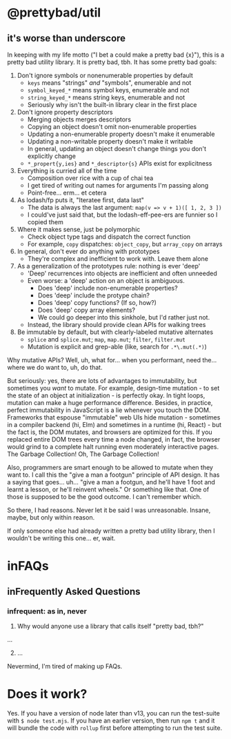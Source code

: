 # @prettybad/util
## it's worse than underscore

In keeping with my life motto ("I bet a could make a pretty bad {x}"),
this is a pretty bad utility library. It is pretty bad, tbh. It has some
pretty bad goals:

1. Don't ignore symbols or nonenumerable properties by default
    - `keys` means "strings" _and_ "symbols", enumerable and not
    - `symbol_keyed_*` means symbol keys, enumerable and not
    - `string_keyed_*` means string keys, enumerable and not
    - Seriously why isn't the built-in library clear in the first place
2. Don't ignore property descriptors
    - Merging objects merges descriptors
    - Copying an object doesn't omit non-enumerable properties
    - Updating a non-enumerable property doesn't make it enumerable
    - Updating a non-writable property doesn't make it writable
    - In general, updating an object doesn't change things you don't
      explicitly change
    - `*_propert{y,ies}` and `*_descriptor{s}` APIs exist for explicitness
3. Everything is curried all of the time
    - Composition over rice with a cup of chai tea
    - I get tired of writing out names for arguments I'm passing along
    - Point-free... erm... et cetera
4. As lodash/fp puts it, "Iteratee first, data last"
    - The data is always the last argument: `map(v => v + 1)([ 1, 2, 3 ])`
    - I could've just said that, but the lodash-eff-pee-ers are funnier so
      I copied them
5. Where it makes sense, just be polymorphic
    - Check object type tags and dispatch the correct function
    - For example, `copy` dispatches: `object_copy`, but `array_copy` on
      arrays
6. In general, don't ever do anything with prototypes
    - They're complex and inefficient to work with. Leave them alone
7. As a generalization of the prototypes rule: nothing is ever 'deep'
    - 'Deep' recurrences into objects are inefficient and often unneeded
    - Even worse: a 'deep' action on an object is ambiguous.
        - Does 'deep' include non-enumerable properties?
        - Does 'deep' include the protype chain?
        - Does 'deep' copy functions? (If so, how?)
        - Does 'deep' copy array elements?
        - We could go deeper into this sinkhole, but I'd rather just not.
    - Instead, the library should provide clean APIs for walking trees
8. Be immutable by default, but with clearly-labeled mutative alternates
    - `splice` and `splice.mut`; `map`, `map.mut`; `filter`, `filter.mut`
    - Mutation is explicit and grep-able (like, search for `.*\.mut(.*)`)

Why mutative APIs? Well, uh, what for... when you performant, need the...
where we do want to, uh, do that.

But seriously: yes, there are lots of advantages to immutability, but
sometimes you _want_ to mutate. For example, design-time mutation - to set
the state of an object at initialization - is perfectly okay. In tight
loops, mutation can make a huge performance difference. Besides, in
practice, perfect immutability in JavaScript is a lie whenever you touch
the DOM. Frameworks that espouse "immutable" web UIs hide mutation -
sometimes in a compiler backend (hi, Elm) and sometimes in a runtime (hi,
React) - but the fact is, the DOM mutates, and browsers are optimized for
this. If you replaced entire DOM trees every time a node changed, in fact,
the browser would grind to a complete halt running even moderately
interactive pages. The Garbage Collection! Oh, The Garbage Collection!

Also, programmers are smart enough to be allowed to mutate when they want
to. I call this the "give a man a footgun" principle of API design. It has
a saying that goes... uh... "give a man a footgun, and he'll have 1 foot
and learnt a lesson, or he'll reinvent wheels." Or something like that.
One of those is supposed to be the good outcome. I can't remember which.

So there, I had reasons. Never let it be said I was unreasonable. Insane,
maybe, but only within reason.

If only someone else had already written a pretty bad utility library,
then I wouldn't be writing this one... er, wait.

# inFAQs
## inFrequently Asked Questions
### infrequent: as in, never

1. Why would anyone use a library that calls itself "pretty bad, tbh?"

...

2. ...

Nevermind, I'm tired of making up FAQs.

# Does it work?

Yes. If you have a version of node later than v13, you can run the
test-suite with `$ node test.mjs`. If you have an earlier version, then
run `npm t` and it will bundle the code with `rollup` first before
attempting to run the test suite.

